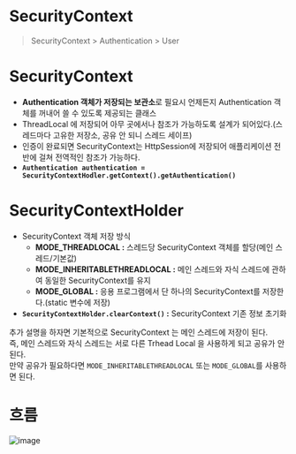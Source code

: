 SecurityContext
================
> SecurityContext > Authentication > User   

# SecurityContext 
* **Authentication 객체가 저장되는 보관소**로 필요시 언제든지 Authentication 객체를 꺼내어 쓸 수 있도록 제공되는 클래스   
* ThreadLocal 에 저장되어 아무 곳에서나 참조가 가능하도록 설계가 되어있다.(스레드마다 고유한 저장소, 공유 안 되니 스레드 세이프)           
* 인증이 완료되면 SecurityContext는 HttpSession에 저장되어 애플리케이션 전반에 걸쳐 전역적인 참조가 가능하다.        
* **`Authentication authentication = SecurityContextHodler.getContext().getAuthentication()`**   
 
# SecurityContextHolder      
* SecurityContext 객체 저장 방식       
    * **MODE_THREADLOCAL :** 스레드당 SecurityContext 객체를 할당(메인 스레드/기본값)          
    * **MODE_INHERITABLETHREADLOCAL :** 메인 스레드와 자식 스레드에 관하여 동일한 SecurityContext를 유지           
    * **MODE_GLOBAL :** 응용 프로그램에서 단 하나의 SecurityContext를 저장한다.(static 변수에 저장)            
* **`SecurityContextHolder.clearContext()` :** SecurityContext 기존 정보 초기화         
   
추가 설명을 하자면 기본적으로 SecurityContext 는 메인 스레드에 저장이 된다.      
즉, 메인 스레드와 자식 스레드는 서로 다른 Trhead Local 을 사용하게 되고 공유가 안된다.        
만약 공유가 필요하다면 `MODE_INHERITABLETHREADLOCAL` 또는 `MODE_GLOBAL`를 사용하면 된다.   
   
# 흐름 
   
![image](https://user-images.githubusercontent.com/50267433/129456262-7aa6f06d-1eba-4e8c-b18d-0bed497f3577.png)
       
